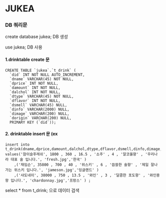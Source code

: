 # JUKEA

### DB 쿼리문

create database jukea;  DB 생성

use jukea; DB 사용
#### 1.drinktable create 문
```
CREATE TABLE `jukea`.`t_drink` (
  `did` INT NOT NULL AUTO_INCREMENT,
  `dname` VARCHAR(45) NOT NULL,
  `dprice` INT NOT NULL,
  `damount` INT NOT NULL,
  `dalchol` INT NOT NULL,
  `dtype` VARCHAR(45) NOT NULL,
  `dflavor` INT NOT NULL,
  `dsmell` VARCHAR(45) NULL,
  `dinfo` VARCHAR(2000) NULL,
  `dimage` VARCHAR(200) NULL,
  `dorigin` VARCHAR(200) NULL,
  PRIMARY KEY (`did`));
```

#### 2. drinktable insert 문 (ex
```
insert into t_drink(dname,dprice,damount,dalchol,dtype,dflavor,dsmell,dinfo,dimage,dorigin) 
values('참이슬후레쉬', 1800 , 360 , 16.5 , '소주' , 4 , '알코올향' , '우리나라 대표 술 입니다.', 'fresh.jpg','한국' )
	,('재임슨', 35800 , 700 , 40 , '위스키' , 6 , '씁쓸한 술향' , '제일 잘나가는 위스키 입니다.', 'jameson.jpg','잉글랜드' )
	,('샤도네이', 38000 , 750 , 13.5 , '와인' , 3 , '달콤한 포도향' , '와인중 왕 입니다.', 'chardonnay.jpg','프랑스' ) ;
```

select * from t_drink; 으로 데이터 검색

